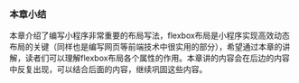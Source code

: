 ### 本章小结

本章介绍了编写小程序非常重要的布局写法，flexbox布局是小程序实现高效动态布局的关键（同样也是编写网页等前端技术中很实用的部分），希望通过本章的讲解，读者们可以理解flexbox布局各个属性的作用。本章讲的内容会在后边的内容中反复出现，可以结合后面的内容，继续巩固这些内容。

